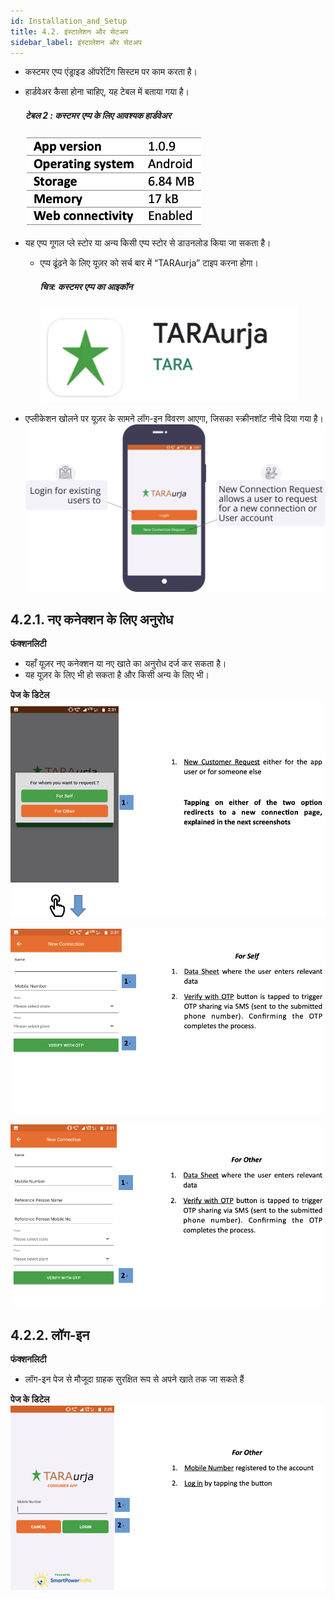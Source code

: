 ```yaml
---
id: Installation_and_Setup
title: 4.2. इंस्टालेशन और सेटअप
sidebar_label: इंस्टालेशन और सेटअप
---
```


* कस्टमर एप्प एंड्राइड ऑपरेटिंग सिस्टम पर काम करता है।
* हार्डवेअर कैसा होना चाहिए, यह टेबल में बताया गया है।
	##### टेबल 2 : कस्टमर एप्प के लिए आवश्यक हार्डवेअर
	![Field agent app installation requirements](./assets/4.1_HardwareReq.png)

* यह एप्प गूगल प्ले स्टोर या अन्य किसी एप्प स्टोर से डाउनलोड किया जा सकता है।
	* एप्प ढूंढने के लिए यूज़र को सर्च बार में “TARAurja” टाइप करना होगा।
		##### चित्र: कस्टमर एप्प का आइकॉन
		![Field agent app icon](./assets/4.2_Icon.png)
* एप्लीकेशन खोलने पर यूज़र के सामने लॉग-इन विवरण आएगा, जिसका स्क्रीनशॉट नीचे दिया गया है।
	![Set Up Prompt](./assets/4.3_SetupPrompt.svg)


## 4.2.1. नए कनेक्शन के लिए अनुरोध
**फंक्शनलिटी**
* यहाँ यूज़र नए कनेक्शन या नए खाते का अनुरोध दर्ज कर सकता है।
* यह यूज़र के लिए भी हो सकता है और किसी अन्य के लिए भी।


**पेज के डिटेल**
![Connection Request](./assets/4.4_NewCustRequest.png)

![New Connection](./assets/4.5_NewConnectionSelf.png)

![New Connection](./assets/4.6_NewConnectOthers.png)


## 4.2.2. लॉग-इन
**फंक्शनलिटी**
* लॉग-इन पेज से मौजूदा ग्राहक सुरक्षित रूप से अपने खाते तक जा सकते हैं


**पेज के डिटेल**
![Login Others](./assets/4.7_LoginOthers.png)

